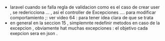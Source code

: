 * laravel cuando se falla regla de validacion como es el caso de crear user , se redericciona ... , asi el controller de Excepciones ....  para modificar comportamiento ;: ver video 64 : para tener idea clara de que se trata 
* en general en la seccion 15 , simplemnte redefinir metodos en caso de la excepcion , obviamente hat muchas excepciones : el objetivo cada exepcion sera en json .
